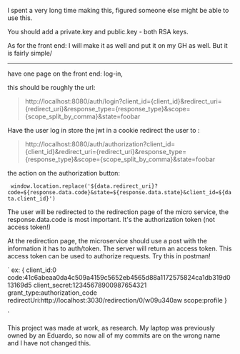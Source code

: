 I spent a very long time making this, figured someone else might be able to use this.

You should add a private.key and public.key - both RSA keys.

As for the front end: I will make it as well and put it on my GH as well.
But it is fairly simple/
_________________________________________________________________________________________________________________________________________
have one page on the front end: log-in, 

this should be roughly the url: 
> http://localhost:8080/auth/login?client_id={client_id}&redirect_uri={redirect_uri}&response_type={response_type}&scope={scope_split_by_comma}&state=foobar

Have the user log in
store the jwt in a cookie
redirect the user to :

> http://localhost:8080/auth/authorization?client_id={client_id}&redirect_uri={redirect_uri}&response_type={response_type}&scope={scope_split_by_comma}&state=foobar

the action on the authorization button:

` window.location.replace('${data.redirect_uri}?code=${response.data.code}&state=${response.data.state}&client_id=${data.client_id}')`

The user will be redirected to the redirection page of the micro service, the response.data.code is most important. It's the authorization token (not access token!)

At the redirection page, the microservice should use a post with the information it has to auth/token. The server will return an access token. This access token can be used to authorize requests. Try this in postman!

`
ex: 
{
    client_id:0
    code:41c6abeaa0da4c509a4159c5652eb4565d88a1172575824ca1db319d013169d5
    client_secret:12345678900987654321
    grant_type:authorization_code
    redirectUri:http://localhost:3030/redirection/0/w09u340aw
    scope:profile
}

`

This project was made at work, as research. My laptop was previously owned by an Eduardo, so now all of my commits are on the wrong name and I have not changed this. 